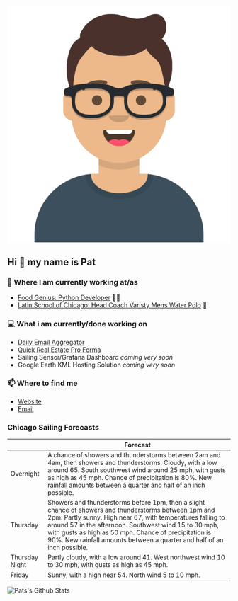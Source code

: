 [![Social banner for p-j-falconer](https://raw.githubusercontent.com/P-J-FALCONER/P-J-FALCONER/master/assets/avataaars.svg)](https://patfalconer.com/)
## Hi :wave: my name is Pat

### 💼 Where I am currently working at/as
- [Food Genius: Python Developer](https://getfoodgenius.com/) 🍔🐍
- [Latin School of Chicago: Head Coach Varisty Mens Water Polo](https://www.latinschool.org/) 🤽


### 💻 What i am currently/done working on
 - [Daily Email Aggregator](https://github.com/P-J-FALCONER/dott_daily_mail)
 - [Quick Real Estate Pro Forma](https://github.com/P-J-FALCONER/henry)
 - Sailing Sensor/Grafana Dashboard *coming very soon*
 - Google Earth KML Hosting Solution *coming very soon*

### 📫 Where to find me
 - [Website](https://patfalconer.com/)
 - [Email](mailto:patrick.j.falconer@gmail.com)


### Chicago Sailing Forecasts
|   | Forecast  |
|---|---|
| Overnight | A chance of showers and thunderstorms between 2am and 4am, then showers and thunderstorms. Cloudy, with a low around 65. South southwest wind around 25 mph, with gusts as high as 45 mph. Chance of precipitation is 80%. New rainfall amounts between a quarter and half of an inch possible. |
| Thursday | Showers and thunderstorms before 1pm, then a slight chance of showers and thunderstorms between 1pm and 2pm. Partly sunny. High near 67, with temperatures falling to around 57 in the afternoon. Southwest wind 15 to 30 mph, with gusts as high as 50 mph. Chance of precipitation is 90%. New rainfall amounts between a quarter and half of an inch possible. |
| Thursday Night | Partly cloudy, with a low around 41. West northwest wind 10 to 30 mph, with gusts as high as 45 mph. |
| Friday | Sunny, with a high near 54. North wind 5 to 10 mph. |

![Pats's Github Stats](https://github-readme-stats.vercel.app/api?username=p-j-falconer&show_icons=true&theme=radical)
